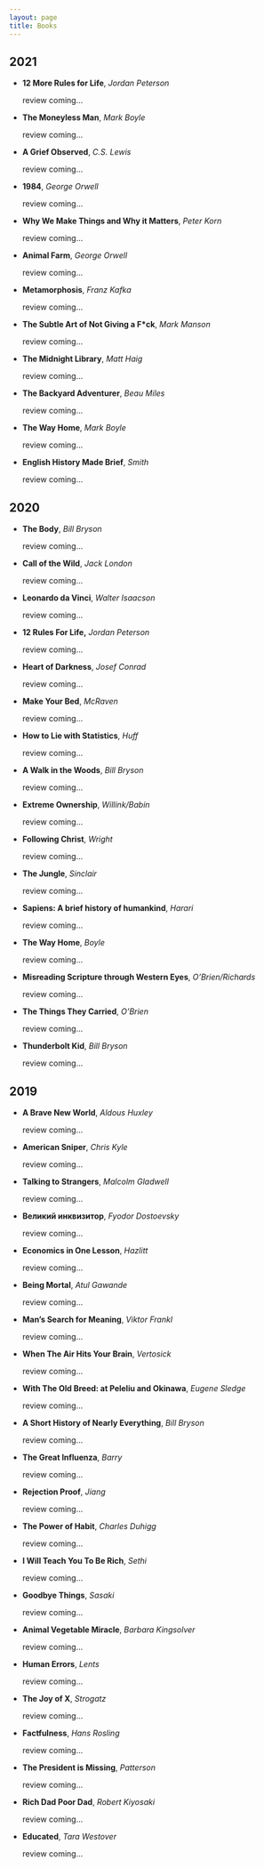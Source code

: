```yaml
---
layout: page
title: Books
---
```


## 2021

- **12 More Rules for Life**, *Jordan Peterson*

	review coming...

- **The Moneyless Man**, *Mark Boyle*

	review coming...

- **A Grief Observed**, *C.S. Lewis*

	review coming...

- **1984**, *George Orwell*

	review coming...

- **Why We Make Things and Why it Matters**, *Peter Korn*

	review coming...

- **Animal Farm**, *George Orwell*

	review coming...

- **Metamorphosis**, *Franz Kafka*

	review coming...

- **The Subtle Art of Not Giving a F\*ck**, *Mark Manson*

	review coming...

- **The Midnight Library**, *Matt Haig*

	review coming...

- **The Backyard Adventurer**, *Beau Miles*

	review coming...

- **The Way Home**, *Mark Boyle*

	review coming...

- **English History Made Brief**, *Smith*

	review coming...

## 2020

- **The Body**, *Bill Bryson*

	review coming...

- **Call of the Wild**, *Jack London*

	review coming...

- **Leonardo da Vinci**, *Walter Isaacson*

	review coming...

- **12 Rules For Life,** *Jordan Peterson*

	review coming...

- **Heart of Darkness**, *Josef Conrad*

	review coming...

- **Make Your Bed**, *McRaven*

	review coming...

- **How to Lie with Statistics**, *Huff*

	review coming...

- **A Walk in the Woods**, *Bill Bryson*

	review coming...

- **Extreme Ownership**, *Willink/Babin*

	review coming...

- **Following Christ**, *Wright*

	review coming...

- **The Jungle**, *Sinclair*

	review coming...

- **Sapiens: A brief history of humankind**, *Harari*

	review coming...

- **The Way Home**, *Boyle*

	review coming...

- **Misreading Scripture through Western Eyes**, *O’Brien/Richards*

	review coming...

- **The Things They Carried**, *O’Brien*

	review coming...

- **Thunderbolt Kid**, *Bill Bryson*

	review coming...


## 2019

- **A Brave New World**, *Aldous Huxley*

	review coming...

- **American Sniper**, *Chris Kyle*

	review coming...

- **Talking to Strangers**, *Malcolm Gladwell*

	review coming...

- **Великий инквизитор**, *Fyodor Dostoevsky*

	review coming...

- **Economics in One Lesson**, *Hazlitt*

	review coming...

- **Being Mortal**, *Atul Gawande*

	review coming...

- **Man’s Search for Meaning**, *Viktor Frankl*

	review coming...

- **When The Air Hits Your Brain**, *Vertosick*

	review coming...

- **With The Old Breed: at Peleliu and Okinawa**, *Eugene Sledge*

	review coming...

- **A Short History of Nearly Everything**, *Bill Bryson*

	review coming...

- **The Great Influenza**, *Barry*

	review coming...

- **Rejection Proof**, *Jiang*

	review coming...

- **The Power of Habit**, *Charles Duhigg*

	review coming...

- **I Will Teach You To Be Rich**, *Sethi*

	review coming...

- **Goodbye Things**, *Sasaki*

	review coming...

- **Animal Vegetable Miracle**, *Barbara Kingsolver*

	review coming...

- **Human Errors**, *Lents*

	review coming...

- **The Joy of X**, *Strogatz*

	review coming...

- **Factfulness**, *Hans Rosling*

	review coming...

- **The President is Missing**, *Patterson*

	review coming...

- **Rich Dad Poor Dad**, *Robert Kiyosaki*

	review coming...

- **Educated**, *Tara Westover*

	review coming...

